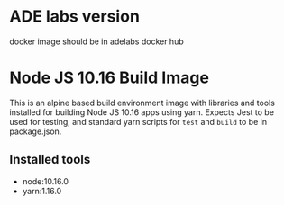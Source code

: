 
# ADE labs version

docker image should be in adelabs docker hub

# Node JS 10.16 Build Image
This is an alpine based build environment image with libraries and tools installed for building Node JS 10.16 apps using yarn. Expects Jest to be used for testing, and standard yarn scripts for `test` and `build` to be in package.json.

## Installed tools
 - node:10.16.0
 - yarn:1.16.0
